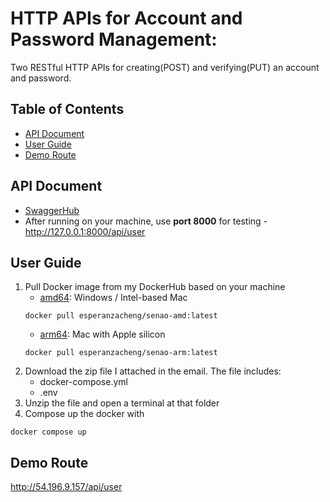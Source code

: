 # HTTP APIs for Account and Password Management:
Two RESTful HTTP APIs for creating(POST) and verifying(PUT) an account and password.

## Table of Contents
* [API Document](#api-document)
* [User Guide](#user-guide)
* [Demo Route](#demo-route)

<span id="api-document"></span>
## API Document
* [SwaggerHub](https://app.swaggerhub.com/apis-docs/esperanzacheng1117/assignment_senao/1.0#/)
* After running on your machine, use **port 8000** for testing - http://127.0.0.1:8000/api/user


<span id="user-guide"></span>
## User Guide
1. Pull Docker image from my DockerHub based on your machine
    * [amd64](https://hub.docker.com/r/esperanzacheng/senao-amd): Windows / Intel-based Mac
    ```
    docker pull esperanzacheng/senao-amd:latest
    ```
    * [arm64](https://hub.docker.com/r/esperanzacheng/senao-arm): Mac with Apple silicon
    ```
    docker pull esperanzacheng/senao-arm:latest
    ```
2. Download the zip file I attached in the email. The file includes:
    * docker-compose.yml
    * .env
3. Unzip the file and open a terminal at that folder
4. Compose up the docker with
```
docker compose up
```

<span id="demo-route"></span>
## Demo Route
http://54.196.9.157/api/user
